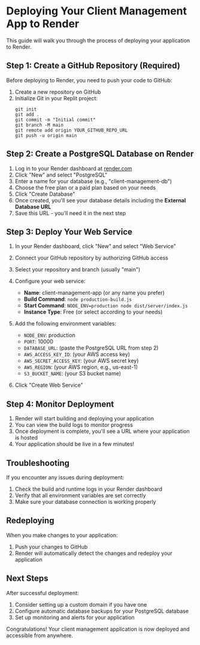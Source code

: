 # Deploying Your Client Management App to Render

This guide will walk you through the process of deploying your application to Render.

## Step 1: Create a GitHub Repository (Required)

Before deploying to Render, you need to push your code to GitHub:

1. Create a new repository on GitHub
2. Initialize Git in your Replit project:
   ```
   git init
   git add .
   git commit -m "Initial commit"
   git branch -M main
   git remote add origin YOUR_GITHUB_REPO_URL
   git push -u origin main
   ```

## Step 2: Create a PostgreSQL Database on Render

1. Log in to your Render dashboard at [render.com](https://render.com)
2. Click "New" and select "PostgreSQL"
3. Enter a name for your database (e.g., "client-management-db")
4. Choose the free plan or a paid plan based on your needs
5. Click "Create Database"
6. Once created, you'll see your database details including the **External Database URL**
7. Save this URL - you'll need it in the next step

## Step 3: Deploy Your Web Service

1. In your Render dashboard, click "New" and select "Web Service"
2. Connect your GitHub repository by authorizing GitHub access
3. Select your repository and branch (usually "main")
4. Configure your web service:
   - **Name**: client-management-app (or any name you prefer)
   - **Build Command**: `node production-build.js`
   - **Start Command**: `NODE_ENV=production node dist/server/index.js`
   - **Instance Type**: Free (or select according to your needs)

5. Add the following environment variables:
   - `NODE_ENV`: production
   - `PORT`: 10000
   - `DATABASE_URL`: (paste the PostgreSQL URL from step 2)
   - `AWS_ACCESS_KEY_ID`: (your AWS access key)
   - `AWS_SECRET_ACCESS_KEY`: (your AWS secret key)
   - `AWS_REGION`: (your AWS region, e.g., us-east-1)
   - `S3_BUCKET_NAME`: (your S3 bucket name)

6. Click "Create Web Service"

## Step 4: Monitor Deployment

1. Render will start building and deploying your application
2. You can view the build logs to monitor progress
3. Once deployment is complete, you'll see a URL where your application is hosted
4. Your application should be live in a few minutes!

## Troubleshooting

If you encounter any issues during deployment:

1. Check the build and runtime logs in your Render dashboard
2. Verify that all environment variables are set correctly
3. Make sure your database connection is working properly

## Redeploying

When you make changes to your application:

1. Push your changes to GitHub
2. Render will automatically detect the changes and redeploy your application

## Next Steps

After successful deployment:

1. Consider setting up a custom domain if you have one
2. Configure automatic database backups for your PostgreSQL database
3. Set up monitoring and alerts for your application

Congratulations! Your client management application is now deployed and accessible from anywhere.
